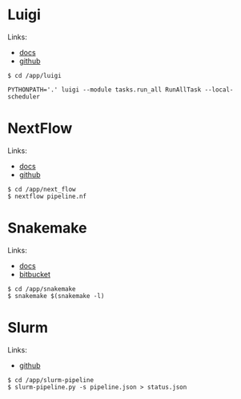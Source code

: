 # Luigi

Links:
* [docs](https://luigi.readthedocs.io/en/latest/index.html)
* [github](https://github.com/spotify/luigi)

```
$ cd /app/luigi

PYTHONPATH='.' luigi --module tasks.run_all RunAllTask --local-scheduler
```

# NextFlow

Links:
* [docs](https://www.nextflow.io/docs/latest/index.html)
* [github](https://github.com/nextflow-io/nextflow)

```
$ cd /app/next_flow
$ nextflow pipeline.nf
```

# Snakemake

Links:
* [docs](https://snakemake.readthedocs.io/en/stable/)
* [bitbucket](https://bitbucket.org/snakemake/snakemake/src)

```
$ cd /app/snakemake
$ snakemake $(snakemake -l)
```

# Slurm

Links:
* [github](https://github.com/acorg/slurm-pipeline)

```
$ cd /app/slurm-pipeline
$ slurm-pipeline.py -s pipeline.json > status.json
```
